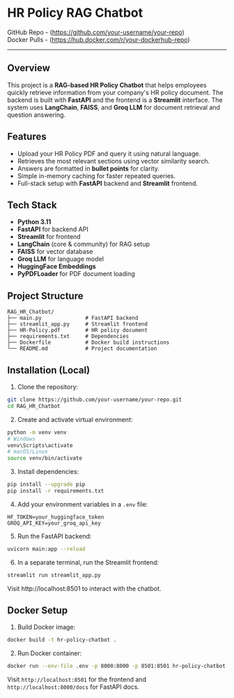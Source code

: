 # HR Policy RAG Chatbot

GitHub Repo - (https://github.com/your-username/your-repo)  
Docker Pulls - (https://hub.docker.com/r/your-dockerhub-repo)

---

## Overview

This project is a **RAG-based HR Policy Chatbot** that helps employees quickly retrieve information from your company's HR policy document. The backend is built with **FastAPI** and the frontend is a **Streamlit** interface. The system uses **LangChain**, **FAISS**, and **Groq LLM** for document retrieval and question answering.

## Features

- Upload your HR Policy PDF and query it using natural language.
- Retrieves the most relevant sections using vector similarity search.
- Answers are formatted in **bullet points** for clarity.
- Simple in-memory caching for faster repeated queries.
- Full-stack setup with **FastAPI** backend and **Streamlit** frontend.

## Tech Stack

- **Python 3.11**
- **FastAPI** for backend API
- **Streamlit** for frontend
- **LangChain** (core & community) for RAG setup
- **FAISS** for vector database
- **Groq LLM** for language model
- **HuggingFace Embeddings**
- **PyPDFLoader** for PDF document loading

## Project Structure

```
RAG_HR_Chatbot/
├── main.py              # FastAPI backend
├── streamlit_app.py     # Streamlit frontend
├── HR-Policy.pdf        # HR policy document
├── requirements.txt     # Dependencies
├── Dockerfile           # Docker build instructions
└── README.md            # Project documentation
```

## Installation (Local)

1. Clone the repository:

```bash
git clone https://github.com/your-username/your-repo.git
cd RAG_HR_Chatbot
```

2. Create and activate virtual environment:

```bash
python -m venv venv
# Windows
venv\Scripts\activate
# macOS/Linux
source venv/bin/activate
```

3. Install dependencies:

```bash
pip install --upgrade pip
pip install -r requirements.txt
```

4. Add your environment variables in a `.env` file:

```
HF_TOKEN=your_huggingface_token
GROQ_API_KEY=your_groq_api_key
```

5. Run the FastAPI backend:

```bash
uvicorn main:app --reload
```

6. In a separate terminal, run the Streamlit frontend:

```bash
streamlit run streamlit_app.py
```

Visit http://localhost:8501 to interact with the chatbot.

## Docker Setup

1. Build Docker image:

```bash
docker build -t hr-policy-chatbot .
```

2. Run Docker container:

```bash
docker run --env-file .env -p 8000:8000 -p 8501:8501 hr-policy-chatbot
```

Visit `http://localhost:8501` for the frontend and `http://localhost:8000/docs` for FastAPI docs.

